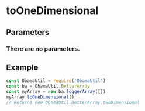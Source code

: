 # toOneDimensional
## Parameters
### There are no parameters.
## Example
```javascript
const ObamaUtil = require('ObamaUtil')
const ba = ObamaUtil.BetterArray
const myArray = new ba.loggerArray([])
myArray.toOneDimensional()
// Returns new ObamaUtil.BetterArray.twoDimensional
```